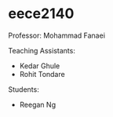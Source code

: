# eece2140

Professor: Mohammad Fanaei

Teaching Assistants:
- Kedar Ghule
- Rohit Tondare

Students:
- Reegan Ng
